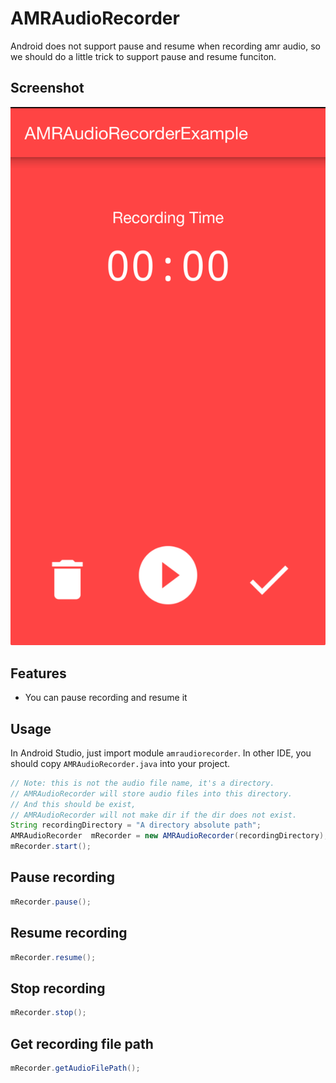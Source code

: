 # AMRAudioRecorder
Android does not support pause and resume when recording amr audio, so we should do a little trick to support pause and resume funciton.
## Screenshot
![Screenshot](Screenshot/demo.jpg)
## Features
* You can pause recording and resume it

## Usage
In Android Studio, just import module `amraudiorecorder`. In other IDE, you should copy `AMRAudioRecorder.java` into your project.

~~~java
// Note: this is not the audio file name, it's a directory.
// AMRAudioRecorder will store audio files into this directory.
// And this should be exist,
// AMRAudioRecorder will not make dir if the dir does not exist.
String recordingDirectory = "A directory absolute path";
AMRAudioRecorder  mRecorder = new AMRAudioRecorder(recordingDirectory);
mRecorder.start();
~~~
## Pause recording
~~~java
mRecorder.pause();
~~~
## Resume recording
~~~java
mRecorder.resume();
~~~
## Stop recording
~~~java
mRecorder.stop();
~~~
## Get recording file path
~~~java
mRecorder.getAudioFilePath();
~~~